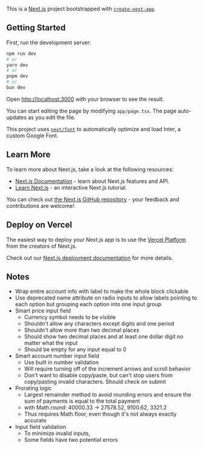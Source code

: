 This is a [Next.js](https://nextjs.org/) project bootstrapped with [`create-next-app`](https://github.com/vercel/next.js/tree/canary/packages/create-next-app).

## Getting Started

First, run the development server:

```bash
npm run dev
# or
yarn dev
# or
pnpm dev
# or
bun dev
```

Open [http://localhost:3000](http://localhost:3000) with your browser to see the result.

You can start editing the page by modifying `app/page.tsx`. The page auto-updates as you edit the file.

This project uses [`next/font`](https://nextjs.org/docs/basic-features/font-optimization) to automatically optimize and load Inter, a custom Google Font.

## Learn More

To learn more about Next.js, take a look at the following resources:

- [Next.js Documentation](https://nextjs.org/docs) - learn about Next.js features and API.
- [Learn Next.js](https://nextjs.org/learn) - an interactive Next.js tutorial.

You can check out [the Next.js GitHub repository](https://github.com/vercel/next.js/) - your feedback and contributions are welcome!

## Deploy on Vercel

The easiest way to deploy your Next.js app is to use the [Vercel Platform](https://vercel.com/new?utm_medium=default-template&filter=next.js&utm_source=create-next-app&utm_campaign=create-next-app-readme) from the creators of Next.js.

Check out our [Next.js deployment documentation](https://nextjs.org/docs/deployment) for more details.

## Notes

- Wrap entire account info with label to make the whole block clickable
- Use deprecated name attribute on radio inputs to allow labels pointing to each option but grouping each option into one input group
- Smart price input field
  - Currency symbol needs to be visible
  - Shouldn't allow any characters except digits and one period
  - Shouldn't allow more than two decimal places
  - Should show two decimal places and at least one dollar digit no matter what the input
  - Should be empty for any input equal to 0
- Smart account number input field
  - Use built in number validation
  - Will require turning off of the increment arrows and scroll behavior
  - Don't want to disable copy/paste, but can't stop users from copy/pasting invalid characters. Should check on submit
- Prorating logic
  - Largest remainder method to avoid rounding errors and ensure the sum of payments is equal to the total payment
  - with Math.round: 40000.33 -> 27578.52, 9100.62, 3321.2
  - Thus requires Math.floor, even though it's not always exactly accurate
- Input field validation
  - To minimize invalid inputs,
  - Some fields have two potential errors
